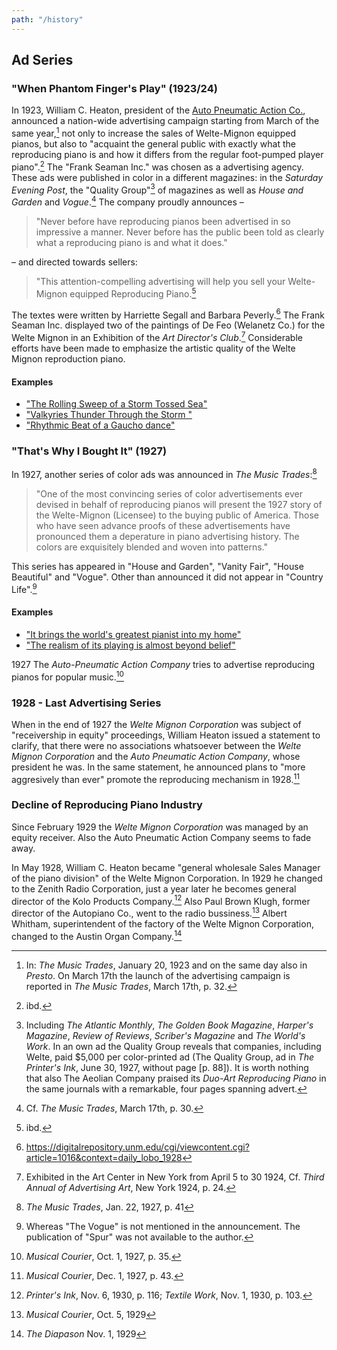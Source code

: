 ```yaml
---
path: "/history"
---
```


## Ad Series

### "When Phantom Finger's Play" (1923/24)
In 1923, William C. Heaton, president of the
[Auto Pneumatic Action Co.](/companies/auto.pneumatic.action), 
announced a nation-wide advertising campaign starting from March of the 
same year,[^1] not only to increase the sales of Welte-Mignon equipped
pianos, but also to "acquaint the general public with exactly what 
the reproducing piano is and how it differs from the regular foot-pumped
player piano".[^2] The "Frank Seaman Inc." was chosen as a advertising agency.
These ads were published in color in a different magazines: in the *Saturday 
Evening Post*, the "Quality Group"[^4] of magazines as well as *House and Garden*
and *Vogue*.[^12] The company proudly announces –

> "Never before have reproducing
> pianos been advertised in so impressive a manner. Never before has the public
> been told as clearly what a reproducing piano is and what it does." 

– and directed towards sellers:

> "This attention-compelling advertising will help you sell your Welte-Mignon
> equipped Reproducing Piano.[^13]

The textes were written by Harriette Segall and Barbara Peverly.[^14] The
Frank Seaman Inc. displayed two of the paintings of De Feo (Welanetz Co.)
for the Welte Mignon in an Exhibition of the *Art Director's Club*.[^11]
Considerable efforts have been made to emphasize the artistic
quality of the Welte Mignon reproduction piano.

#### Examples

- ["The Rolling Sweep of a Storm Tossed Sea"](/ad026)
- ["Valkyries Thunder Through the Storm "](/ad027)
- ["Rhythmic Beat of a Gaucho dance"](/ad028)

### "That's Why I Bought It" (1927)
In 1927, another series of color ads was announced
in *The Music Trades*:[^9]

> "One of the most convincing series of color
> advertisements ever devised in behalf of reproducing
> pianos will present the 1927 story of the
> Welte-Mignon (Licensee) to the buying public of
> America. Those who have seen advance proofs of
> these advertisements have pronounced them a 
> deperature in piano advertising history. The colors
> are exquisitely blended and woven into patterns."

This series has appeared in "House and Garden",
"Vanity Fair",  "House Beautiful" and "Vogue".
Other than announced it did not appear in "Country Life".[^10]

#### Examples
- ["It brings the world's greatest pianist into my home"](/ad029)
- ["The realism of its playing is almost beyond belief"](/ad030)

1927 The *Auto-Pneumatic Action Company* tries to advertise reproducing pianos
for popular music.[^6]

### 1928 - Last Advertising Series
When in the end of 1927 the *Welte Mignon Corporation* was subject
of "receivership in equity" proceedings, William Heaton issued 
a statement to clarify, that there were no associations whatsoever 
between the *Welte Mignon Corporation* and the *Auto Pneumatic 
Action Company*, whose president he was. In the same statement, 
he announced plans to "more aggresively than ever" promote the
reproducing mechanism in 1928.[^3]

### Decline of Reproducing Piano Industry
Since February 1929 the *Welte Mignon Corporation* was managed
by an equity receiver.
Also the Auto Pneumatic Action Company seems to fade away.

In May 1928, William C. Heaton became "general wholesale Sales
Manager of the piano division" of the Welte Mignon Corporation.
In 1929 he changed to the Zenith Radio Corporation,
just a year later he becomes general director of the
Kolo Products Company.[^5] Also Paul Brown Klugh, former director
of the Autopiano Co., went to the radio bussiness.[^8]
Albert Whitham, superintendent of the factory of the
Welte Mignon Corporation, changed to the Austin Organ Company.[^7] 

[^1]: In: *The Music Trades*, January 20, 1923 and on the same day also
      in *Presto*. On March 17th the launch of the advertising
      campaign is reported in *The Music Trades*, March 17th, p. 32.
[^12]: Cf. *The Music Trades*, March 17th, p. 30.
[^13]: ibd.
[^2]: ibd.
[^3]: *Musical Courier*, Dec. 1, 1927, p. 43.
[^4]: Including *The Atlantic Monthly*, *The Golden Book Magazine*,
      *Harper's Magazine*, *Review of Reviews*, *Scriber's Magazine*
      and *The World's Work*. In an own ad the Quality Group reveals
      that companies, including Welte, paid $5,000 per color-printed
      ad (The Quality Group, ad in *The Printer's Ink*, June 30, 1927,
      without page [p. 88]). It is worth nothing that also The Aeolian
      Company praised its *Duo-Art Reproducing Piano* in the same
      journals with a remarkable, four pages spanning advert.
[^11]: Exhibited in the Art Center in New York from April 5 to 30 1924,
       Cf. *Third Annual of Advertising Art*, New York 1924, p. 24.
[^5]: *Printer's Ink*, Nov. 6, 1930, p. 116; *Textile Work*, Nov. 1, 1930, p. 103.
[^6]: *Musical Courier*, Oct. 1, 1927, p. 35.
[^7]: *The Diapason* Nov. 1, 1929
[^8]: *Musical Courier*, Oct. 5, 1929
[^9]: *The Music Trades*, Jan. 22, 1927, p. 41
[^10]: Whereas "The Vogue" is not mentioned in the announcement.
       The publication of "Spur" was not available to the author.
[^14]: https://digitalrepository.unm.edu/cgi/viewcontent.cgi?article=1016&context=daily_lobo_1928
